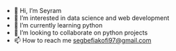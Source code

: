 - 👋 Hi, I’m Seyram
- 👀 I’m interested in data science and web development
- 🌱 I’m currently learning python
- 💞️ I’m looking to collaborate on python projects
- 📫 How to reach me segbefiakofi97@gmail.com

<!---
Sey97/Sey97 is a ✨ special ✨ repository because its `README.md` (this file) appears on your GitHub profile.
You can click the Preview link to take a look at your changes.
--->
